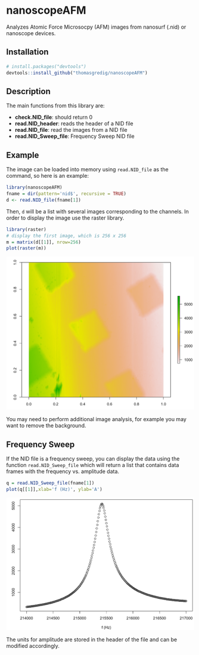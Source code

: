 # nanoscopeAFM

Analyzes Atomic Force Microsocpy (AFM) images from nanosurf (.nid) or nanoscope devices.


## Installation

```R
# install.packages("devtools")
devtools::install_github("thomasgredig/nanoscopeAFM")
```

## Description

The main functions from this library are:

- **check.NID_file**: should return 0
- **read.NID_header**: reads the header of a NID file
- **read.NID_file**: read the images from a NID file
- **read.NID_Sweep_file**: Frequency Sweep NID file


## Example

The image can be loaded into memory using `read.NID_file` as the command, so here is an example:


```R
library(nanoscopeAFM)
fname = dir(pattern='nid$', recursive = TRUE)
d <- read.NID_file(fname[1])
```

Then, `d` will be a list with several images corresponding to the channels. In order to display the image use the raster library. 

```R
library(raster)
# display the first image, which is 256 x 256
m = matrix(d[[1]], nrow=256)
plot(raster(m))
```

![sample output from code above](images/Calibration-NID-File.png)

You may need to perform additional image analysis, for example you may want to remove the background.

## Frequency Sweep

If the NID file is a frequency sweep, you can display the data using the function `read.NID_Sweep_file` which will return a list that contains data frames with the frequency vs. amplitude data.

```R
q = read.NID_Sweep_file(fname[1])
plot(q[[1]],xlab='f (Hz)', ylab='A')
```

![sample output for frequency sweep](images/Frequency-Sweep.png)

The units for amplitude are stored in the header of the file and can be modified accordingly.
